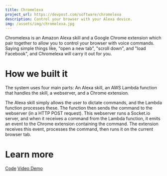 ```yaml
---
title: Chromelexa
project_url: https://devpost.com/software/chromelexa
description: Control your browser with your Alexa device.
img: /assets/img/chromelexa.jpg
---
```


Chromelexa is an Amazon Alexa skill and a Google Chrome extension which pair together to allow you to control your browser with voice commands. Saying simple things like, "open a new tab", "scroll down", and "load Facebook", and Chromelexa will carry it out for you.

# How we built it
The system uses four main parts: An Alexa skill, an AWS Lambda function that handles the skill, a webserver, and a Chrome extension.

The Alexa skill simply allows the user to dictate commands, and the Lambda function processes these. The function then sends the command to the webserver (in a HTTP POST request). This webserver runs a Socket.io server, and when it receives a command from the Lambda function, it emits an event to the Chrome extension containing the command. The extension receives this event, processes the command, then runs it on the current browser tab.

# Learn more
<div class="buttons">
<a href="https://github.com/Nedervino/HackUPC" class="button"><i data-feather="github"></i> Code</a>
<a href="https://www.youtube.com/watch?v=iCnNRsLW0ns" class="button"><i data-feather="video"></i> Video Demo</a>
</div>
